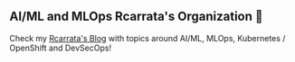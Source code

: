 ## AI/ML and MLOps Rcarrata's Organization 👋

Check my [Rcarrata's Blog](https://rcarrata.com/) with topics around AI/ML, MLOps, Kubernetes / OpenShift and DevSecOps!
